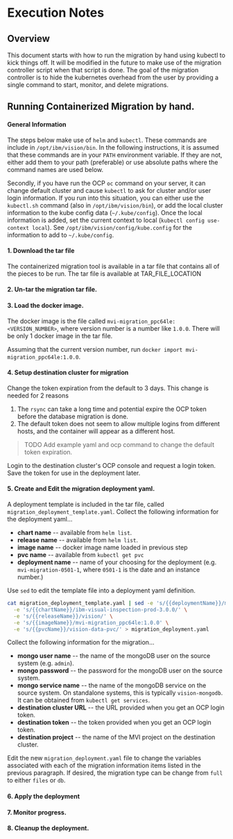 # Execution Notes

## Overview
This document starts with how to run the migration by hand using kubectl to kick things off.
It will be modified in the future to make use of the migration controller script when that script is done.
The goal of the migration controller is to hide the kubernetes overhead from the user by providing a single
command to start, monitor, and delete migrations.

## Running Containerized Migration by hand.

#### General Information

The steps below make use of `helm` and `kubectl`. These commands are include in `/opt/ibm/vision/bin`. In
the following instructions, it is assumed that these commands are in your `PATH` environment variable. If
they are not, either add them to your path (preferable) or use absolute paths where the command names are
used below.

Secondly, if you have run the OCP `oc` command on your server, it can change default cluster and cause
`kubectl` to ask for cluster and/or user login information. If you run into this situation, you can either
use the `kubectl.sh` command (also in `/opt/ibm/vision/bin`), or add the local cluster information to the 
kube config data (`~/.kube/config`). Once the local information is added, set the current context to local
(`kubectl config use-context local`). See `/opt/ibm/vision/config/kube.config` for the information
to add to `~/.kube/config`.

#### 1. Download the tar file

The containerized migration tool is available in a tar file that contains all of the pieces to be run.
The tar file is available at TAR_FILE_LOCATION

#### 2. Un-tar the migration tar file.

#### 3. Load the docker image.

The docker image is the file called `mvi-migration_ppc64le:<VERSION_NUMBER>`, where version number is a number
like `1.0.0`. There will be only 1 docker image in the tar file.

Assuming that the current version number, run `docker import mvi-migration_ppc64le:1.0.0`.

#### 4. Setup destination cluster for migration

Change the token expiration from the default to 3 days. This change is needed for 2 reasons
 1. The `rsync` can take a long time and potential expire the OCP token before the database migration is done.
 2. The default token does not seem to allow multiple logins from different hosts, and the container will
    appear as a different host.

> TODO Add example yaml and ocp command to change the default token expiration.

Login to the destination cluster's OCP console and request a login token. Save the token for use in the deployment
later.

#### 5. Create and Edit the migration deployment yaml.

A deployment template is included in the tar file, called `migration_deployment_template.yaml`.
Collect the following information for the deployment yaml...
 - **chart name** -- available from `helm list`.
 - **release name** -- available from `helm list`.
 - **image name** -- docker image name loaded in previous step
 - **pvc name** -- available from `kubectl get pvc`
 - **deployment name** -- name of your choosing for the deployment (e.g. `mvi-migration-0501-1`, where `0501-1`
   is the date and an instance number.)
   
Use `sed` to edit the template file into a deployment yaml definition.
```bash
cat migration_deployment_template.yaml | sed -e 's/{{deploymentName}}/mvi-migration-0501-2/g' \
  -e 's/{{chartName}}/ibm-visual-inspection-prod-3.0.0/' \
  -e 's/{{releaseName}}/vision/' \
  -e 's/{{imageName}}/mvi-migration_ppc64le:1.0.0' \
  -e 's/{{pvcName}}/vision-data-pvc/' > migration_deployment.yaml
```

Collect the following information for the migration...
 - **mongo user name** -- the name of the mongoDB user on the source system (e.g. `admin`).
 - **mongo password** -- the password for the mongoDB user on the source system.
 - **mongo service name** -- the name of the mongoDB service on the source system.
   On standalone systems, this is typically `vision-mongodb`. It can be obtained from `kubectl get services`.
 - **destination cluster URL** -- the URL provided when you get an OCP login token.
 - **destination token** -- the token provided when you get an OCP login token.
 - **destination project** -- the name of the MVI project on the destination cluster.

Edit the new `migration_deployment.yaml` file to change the variables associated with each of the migration
information items listed in the previous paragraph. If desired, the migration type can be change from `full` to 
either `files` or `db`.

#### 6. Apply the deployment

#### 7. Monitor progress.

#### 8. Cleanup the deployment.
